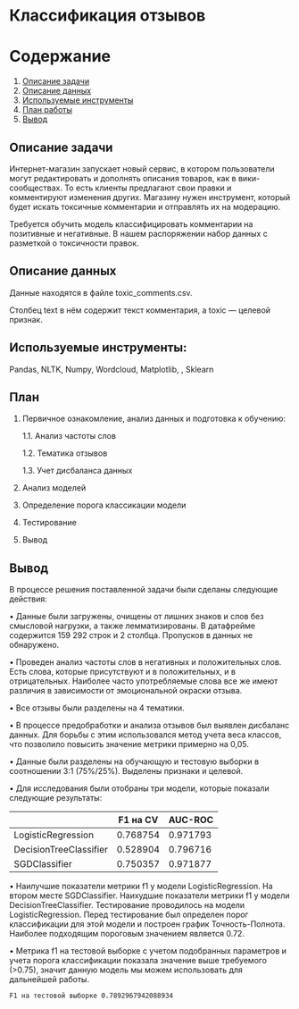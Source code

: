 # Классификация отзывов

# Содержание
1. [Описание задачи](#Описание-задач)
2. [Описание данных](#Описание-данных)
3. [Используемые инструменты](#Исползуемые-инструменты)
4. [План работы](#План-работы)
5. [Вывод](#Вывод)

## Описание задачи

Интернет-магазин запускает новый сервис, в котором пользователи могут редактировать и дополнять описания товаров, как в вики-сообществах. То есть клиенты предлагают свои правки и комментируют изменения других. Магазину нужен инструмент, который будет искать токсичные комментарии и отправлять их на модерацию.

Требуется обучить модель классифицировать комментарии на позитивные и негативные. В нашем распоряжении набор данных с разметкой о токсичности правок.

## Описание данных

Данные находятся в файле toxic_comments.csv.

Столбец text в нём содержит текст комментария, а toxic — целевой признак.


## Используемые инструменты: 

 Pandas, NLTK, Numpy, Wordcloud, Matplotlib, , Sklearn

## План

1. Первичное ознакомление, анализ данных и подготовка к обучению:
   
     1.1. Анализ частоты слов
   
     1.2. Тематика отзывов
   
     1.3. Учет дисбаланса данных
   
2. Анализ моделей
3. Определение порога классикации модели
4. Тестирование
5. Вывод


## Вывод

В процессе решения поставленной задачи были сделаны следующие действия:


•	Данные были загружены, очищены от лишних знаков и слов без смысловой нагрузки, а также лемматизированы.  В датафрейме содержится 159 292 строк и 2 столбца. Пропусков в данных не обнаружено.


•	Проведен анализ частоты слов в негативных и положительных слов. Есть слова, которые присутствуют и в положительных, и в отрицательных. Наиболее часто употребляемые слова все же имеют различия в зависимости от эмоциональной окраски отзыва.


•	Все отзывы были разделены на 4 тематики.


•	В процессе предобработки и анализа отзывов был выявлен дисбаланс данных. Для борьбы с этим использовался метод учета веса классов, что позволило повысить значение метрики примерно на 0,05.


•	Данные были разделены на обучающую и тестовую выборки в соотношении 3:1 (75%/25%). Выделены признаки и целевой.


•	Для исследования были отобраны три модели, которые показали следующие результаты: 


|                           | F1 на CV | AUC-ROC  |
|---------------------------|----------|----------|
| LogisticRegression        | 0.768754 | 0.971793 |
| DecisionTreeClassifier    | 0.528904 | 0.796716 |
| SGDClassifier             | 0.750357 | 0.971877 |
                                        

•	Наилучшие показатели метрики f1 у модели LogisticRegression. На втором месте SGDClassifier. Наихудшие показатели метрики f1 у модели DecisionTreeClassifier.  Тестирование проводилось на модели LogisticRegression. Перед тестирование был определен порог классификации для этой модели и построен график Точность-Полнота. Наиболее подходящим пороговым значением является 0.72.


•	Метрика f1 на тестовой выборке с учетом подобранных параметров и учета порога классификации показала значение выше требуемого (>0.75), значит данную модель мы можем использовать для дальнейшей работы. 


    F1 на тестовой выборке 0.7892967942088934

